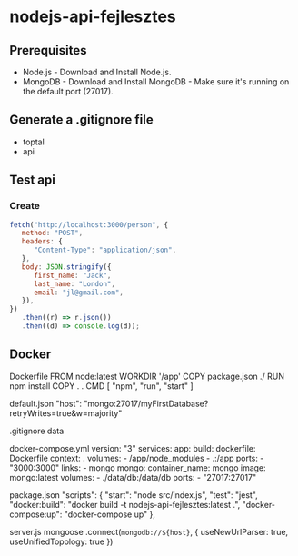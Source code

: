 # nodejs-api-fejlesztes

## Prerequisites

-  Node.js - Download and Install Node.js.
-  MongoDB - Download and Install MongoDB - Make sure it's running on the default port (27017).

## Generate a .gitignore file

-  toptal
-  api

## Test api

### Create

```javascript
fetch("http://localhost:3000/person", {
   method: "POST",
   headers: {
      "Content-Type": "application/json",
   },
   body: JSON.stringify({
      first_name: "Jack",
      last_name: "London",
      email: "jl@gmail.com",
   }),
})
   .then((r) => r.json())
   .then((d) => console.log(d));
```

## Docker

Dockerfile
FROM node:latest
WORKDIR '/app'
COPY package.json ./
RUN npm install
COPY . .
CMD [ "npm", "run", "start" ]

default.json
"host": "mongo:27017/myFirstDatabase?retryWrites=true&w=majority"

.gitignore
data

docker-compose.yml
version: "3"
services:
app:
build:
dockerfile: Dockerfile
context: .
volumes: - /app/node_modules - .:/app
ports: - "3000:3000"
links: - mongo
mongo:
container_name: mongo
image: mongo:latest
volumes: - ./data/db:/data/db
ports: - "27017:27017"

package.json
"scripts": {
"start": "node src/index.js",
"test": "jest",
"docker:build": "docker build -t nodejs-api-fejlesztes:latest .",
"docker-compose:up": "docker-compose up"
},

server.js
mongoose
.connect(`mongodb://${host}`, {
useNewUrlParser: true,
useUnifiedTopology: true
})

